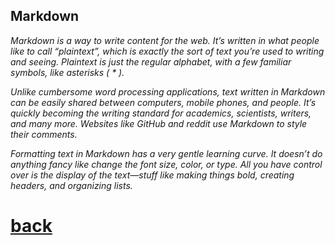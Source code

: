 ## Markdown

_Markdown is a way to write content for the web. It’s written in what people like to call “plaintext”, which is exactly the sort of text you’re used to writing and seeing. Plaintext is just the regular alphabet, with a few familiar symbols, like asterisks ( * )._

_Unlike cumbersome word processing applications, text written in Markdown can be easily shared between computers, mobile phones, and people. It’s quickly becoming the writing standard for academics, scientists, writers, and many more. Websites like GitHub and reddit use Markdown to style their comments._

_Formatting text in Markdown has a very gentle learning curve. It doesn’t do anything fancy like change the font size, color, or type. All you have control over is the display of the text—stuff like making things bold, creating headers, and organizing lists._

# [back](TheTable.md)

